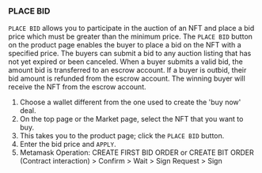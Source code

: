 ### PLACE BID

`PLACE BID` allows you to participate in the auction of an NFT and place a bid price which must be greater than the minimum price. The `PLACE BID` button on the product page enables the buyer to place a bid on the NFT with a specified price. The buyers can submit a bid to any auction listing that has not yet expired or been canceled. When a buyer submits a valid bid, the amount bid is transferred to an escrow account. If a buyer is outbid, their bid amount is refunded from the escrow account. The winning buyer will receive the NFT from the escrow account.

1. Choose a wallet different from the one used to create the 'buy now' deal.
2. On the top page or the Market page, select the NFT that you want to buy.
3. This takes you to the product page; click the `PLACE BID` button.
4. Enter the bid price and `APPLY`.
5. Metamask Operation: CREATE FIRST BID ORDER or CREATE BIT ORDER (Contract interaction) > Confirm > Wait > Sign Request > Sign
